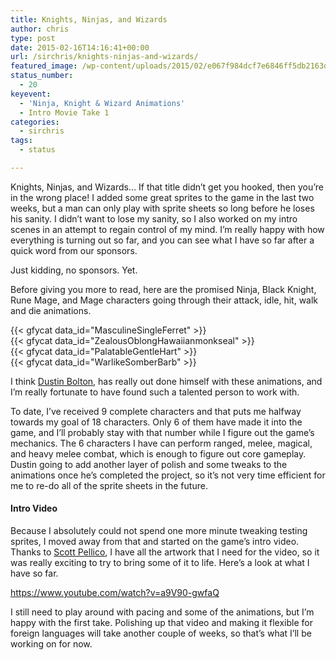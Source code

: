 ```yaml
---
title: Knights, Ninjas, and Wizards
author: chris
type: post
date: 2015-02-16T14:16:41+00:00
url: /sirchris/knights-ninjas-and-wizards/
featured_image: /wp-content/uploads/2015/02/e067f984dcf7e6846ff5db2163d624d5-1-e1424094776180.png
status_number:
  - 20
keyevent:
  - 'Ninja, Knight & Wizard Animations'
  - Intro Movie Take 1
categories:
  - sirchris
tags:
  - status

---
```

Knights, Ninjas, and Wizards… If that title didn’t get you hooked, then you’re in the wrong place! I added some great sprites to the game in the last two weeks, but a man can only play with sprite sheets so long before he loses his sanity. I didn’t want to lose my sanity, so I also worked on my intro scenes in an attempt to regain control of my mind. I’m really happy with how everything is turning out so far, and you can see what I have so far after a quick word from our sponsors.
<!--more-->

Just kidding, no sponsors. Yet.

Before giving you more to read, here are the promised Ninja, Black Knight, Rune Mage, and Mage characters going through their attack, idle, hit, walk and die animations.

<div class="inlineimg">
  {{< gfycat data_id="MasculineSingleFerret" >}}
</div>

<div class="inlineimg">
  {{< gfycat data_id="ZealousOblongHawaiianmonkseal" >}}
</div>

<div class="inlineimg">
  {{< gfycat data_id="PalatableGentleHart" >}}
</div>

<div class="inlineimg">
  {{< gfycat data_id="WarlikeSomberBarb" >}}
</div>

I think [Dustin Bolton][1], has really out done himself with these animations, and I’m really fortunate to have found such a talented person to work with.

To date, I’ve received 9 complete characters and that puts me halfway towards my goal of 18 characters. Only 6 of them have made it into the game, and I’ll probably stay with that number while I figure out the game’s mechanics. The 6 characters I have can perform ranged, melee, magical, and heavy melee combat, which is enough to figure out core gameplay. Dustin going to add another layer of polish and some tweaks to the animations once he’s completed the project, so it’s not very time efficient for me to re-do all of the sprite sheets in the future.

#### Intro Video

Because I absolutely could not spend one more minute tweaking testing sprites, I moved away from that and started on the game’s intro video. Thanks to [Scott Pellico][2], I have all the artwork that I need for the video, so it was really exciting to try to bring some of it to life. Here’s a look at what I have so far.

https://www.youtube.com/watch?v=a9V90-gwfaQ

I still need to play around with pacing and some of the animations, but I’m happy with the first take. Polishing up that video and making it flexible for foreign languages will take another couple of weeks, so that’s what I’ll be working on for now.

 [1]: http://dualbo.tumblr.com
 [2]: http://appylon.weebly.com